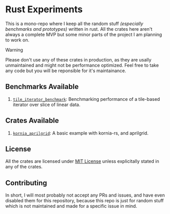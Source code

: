 # Rust Experiments

This is a mono-repo where I keep all the random stuff _(especially benchmarks and prototypes)_ written
in rust. All the crates here aren't always a complete MVP but some minor parts of the project I am
planning to work on.

> [!WARNING]
> Please don't use any of these crates in production, as they are usally unmaintained and might not be
> performance optimized. Feel free to take any code but you will be reponsible for it's maintainance.

## Benchmarks Available

1. [`tile_iterator_benchmark`](./tile_iterator_benchmark): Benchmarking performance of a tile-based iterator
  over slice of linear data.

## Crates Available

1. [`kornia_aprilgrid`](./kornia_aprilgrid): A basic example with kornia-rs, and aprilgrid.

## License

All the crates are licensed under [MIT License](./LICENSE) unless explicitally stated in any of the
crates.

## Contributing

In short, I will most probably not accept any PRs and issues, and have even disabled them for this repository,
because this repo is just for random stuff which is not maintained and made for a specific issue in mind.
